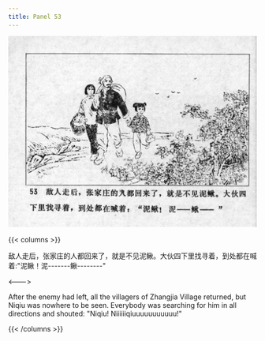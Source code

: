 ```yaml
---
title: Panel 53
---
```


![niqiu page](./../../../images/niqiu/seifert0397_nqkg_0057_053.jpg)

{{< columns >}}

敌人走后，张家庄的人都回来了，就是不见泥鳅。大伙四下里找寻着，到处都在喊着:"泥鳅！泥\-\-\-\-\-\--鳅\-\-\-\-\-\-\--"

<--->

After the enemy had left, all the villagers of Zhangjia Village returned, but Niqiu was nowhere to be seen. Everybody was searching for him in all directions and shouted: "Niqiu! Niiiiiiqiuuuuuuuuuuu!"

{{< /columns >}}